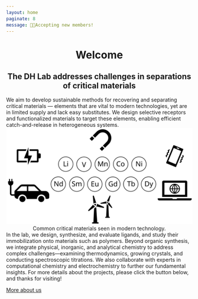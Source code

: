 ```yaml
---
layout: home
paginate: 8
message: 🧪🧪Accepting new members!
---
```


<div style="text-align: center;">
  <h1 class="gradient-title">Welcome</h1>
</div>
<div style="text-align: center;">
  <h2 class="gradient-text">The DH Lab addresses challenges in separations of
  critical materials</h2>
</div>
We aim to develop sustainable methods for recovering and
separating critical materials — elements that are vital to modern
technologies, yet are in limited supply and lack easy substitutes.
We design selective receptors and functionalized materials to target
these elements, enabling efficient catch-and-release in heterogeneous
systems.

<img class="home-image" src="/assets/images/AboutDHLab.svg" alt="Home page image">

<div align="center">
Common critical materials seen in modern technology.
</div>
In the lab, we design, synthesize, and evaluate ligands, and study
their immobilization onto materials such as polymers. Beyond organic
synthesis, we integrate physical, inorganic, and analytical chemistry
to address complex challenges—examining thermodynamics, growing
crystals, and conducting spectroscopic titrations. We also
collaborate with experts in computational chemistry and
electrochemistry to further our fundamental insights.
For more details about the projects, please click the button below, and
thanks for visiting!

<a href="About" class="link-button">More about us</a><br>

